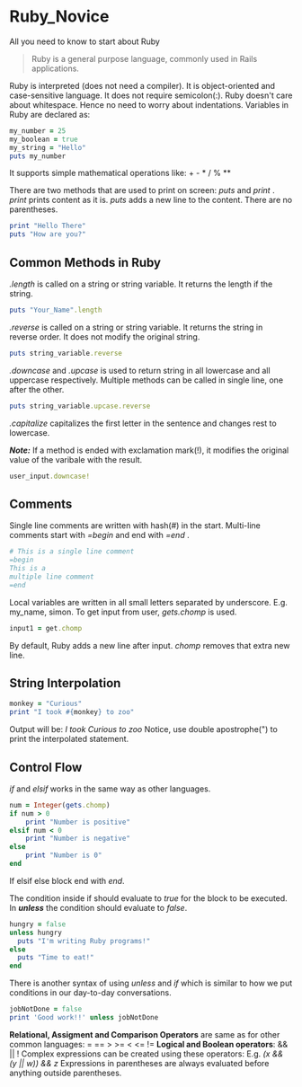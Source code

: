 # Ruby_Novice
All you need to know to start about Ruby
 >Ruby is a general purpose language, commonly used in Rails applications.
 
 Ruby is interpreted (does not need a compiler). It is object-oriented and case-sensitive language. It does not require semicolon(:). Ruby doesn't care about whitespace. Hence no need to worry about indentations.
 Variables in Ruby are declared as:
 ```ruby
 my_number = 25
 my_boolean = true
 my_string = "Hello"
 puts my_number
 ```
 
 It supports simple mathematical operations like: + - * / % **

 There are two methods that are used to print on screen: _puts_ and _print_
. _print_ prints content as it is. _puts_ adds a new line to the content. There are no parentheses.
```ruby
print "Hello There"
puts "How are you?"
```

## Common Methods in Ruby
_.length_ is called on a string or string variable. It returns the length if the string.
```ruby
puts "Your_Name".length
```
_.reverse_ is called on a string or string variable. It returns the string in reverse order. It does not modify the original string.
```ruby
puts string_variable.reverse
```
_.downcase_ and _.upcase_ is used to return string in all lowercase and all uppercase respectively.
Multiple methods can be called in single line, one after the other.
```ruby
puts string_variable.upcase.reverse
```
_.capitalize_ capitalizes the first letter in the sentence and changes rest to lowercase.

*__Note:__* If a method is ended with exclamation mark(!), it modifies the original value of the varibale with the result.
```ruby
user_input.downcase!
```

## Comments
Single line comments are written with hash(#) in the start. Multi-line comments start with _=begin_ and end with _=end_ .
```ruby
# This is a single line comment
=begin 
This is a
multiple line comment
=end
```

Local variables are written in all small letters separated by underscore. E.g. my_name, simon.
To get input from user, _gets.chomp_ is used.
```ruby
input1 = get.chomp
``` 
By default, Ruby adds a new line after input. _chomp_ removes that extra new line.

## String Interpolation
```ruby
monkey = "Curious"
print "I took #{monkey} to zoo"
```
Output will be: *I took Curious to zoo*
Notice, use double apostrophe(") to print the interpolated statement.

## Control Flow
_if_ and _elsif_ works in the same way as other languages.
```ruby
num = Integer(gets.chomp)
if num > 0
    print "Number is positive"
elsif num < 0
    print "Number is negative"
else
    print "Number is 0"
end
```
If elsif else block end with _end_.

The condition inside if should evaluate to _true_ for the block to be executed. In **_unless_** the condition should evaluate to _false_.
```ruby
hungry = false
unless hungry
  puts "I'm writing Ruby programs!"
else
  puts "Time to eat!"
end
```

There is another syntax of using _unless_ and _if_ which is similar to how we put conditions in our day-to-day conversations.
```ruby
jobNotDone = false
print 'Good work!!' unless jobNotDone
```

**Relational, Assigment and Comparison Operators** are same as for other common languages: = == > >= < <= !=
**Logical and Boolean operators**: && || !
Complex expressions can be created using these operators: E.g. *(x && (y || w)) && z*
Expressions in parentheses are always evaluated before anything outside parentheses.

